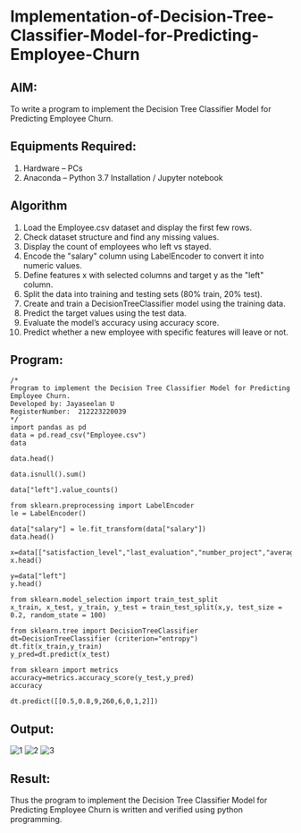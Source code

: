 # Implementation-of-Decision-Tree-Classifier-Model-for-Predicting-Employee-Churn

## AIM:
To write a program to implement the Decision Tree Classifier Model for Predicting Employee Churn.

## Equipments Required:
1. Hardware – PCs
2. Anaconda – Python 3.7 Installation / Jupyter notebook

## Algorithm
1. Load the Employee.csv dataset and display the first few rows.
2. Check dataset structure and find any missing values.
3. Display the count of employees who left vs stayed.
4. Encode the "salary" column using LabelEncoder to convert it into numeric values.
5. Define features x with selected columns and target y as the "left" column.
6. Split the data into training and testing sets (80% train, 20% test).
7. Create and train a DecisionTreeClassifier model using the training data.
8. Predict the target values using the test data.
9. Evaluate the model’s accuracy using accuracy score.
10. Predict whether a new employee with specific features will leave or not.


## Program:
```
/*
Program to implement the Decision Tree Classifier Model for Predicting Employee Churn.
Developed by: Jayaseelan U
RegisterNumber:  212223220039
*/
import pandas as pd
data = pd.read_csv("Employee.csv")
data

data.head()

data.isnull().sum()

data["left"].value_counts()

from sklearn.preprocessing import LabelEncoder
le = LabelEncoder()

data["salary"] = le.fit_transform(data["salary"])
data.head()

x=data[["satisfaction_level","last_evaluation","number_project","average_montly_hours","time_spend_company","Work_accident","promotion_last_5years","salary"]]
x.head()

y=data["left"]
y.head()

from sklearn.model_selection import train_test_split
x_train, x_test, y_train, y_test = train_test_split(x,y, test_size = 0.2, random_state = 100)

from sklearn.tree import DecisionTreeClassifier
dt=DecisionTreeClassifier (criterion="entropy")
dt.fit(x_train,y_train)
y_pred=dt.predict(x_test)

from sklearn import metrics
accuracy=metrics.accuracy_score(y_test,y_pred)
accuracy

dt.predict([[0.5,0.8,9,260,6,0,1,2]])
```
## Output:
![1](https://github.com/user-attachments/assets/d58659c9-58f2-4a0b-8262-b8c4c31cffad)
![2](https://github.com/user-attachments/assets/bf105051-e9bf-4971-86a2-a2a5dcd0127c)
![3](https://github.com/user-attachments/assets/93af8f87-b2f2-4f9f-9276-0db8f80ec105)






## Result:
Thus the program to implement the  Decision Tree Classifier Model for Predicting Employee Churn is written and verified using python programming.
